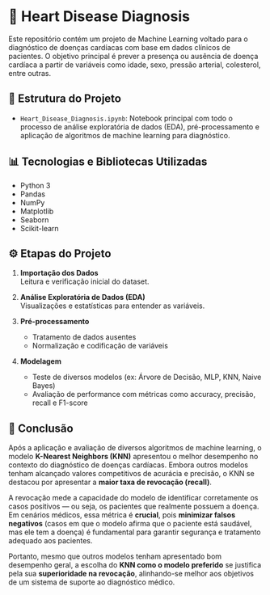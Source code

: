 # 💓 Heart Disease Diagnosis

Este repositório contém um projeto de Machine Learning voltado para o diagnóstico de doenças cardíacas com base em dados clínicos de pacientes. O objetivo principal é prever a presença ou ausência de doença cardíaca a partir de variáveis como idade, sexo, pressão arterial, colesterol, entre outras.

## 📁 Estrutura do Projeto

- `Heart_Disease_Diagnosis.ipynb`: Notebook principal com todo o processo de análise exploratória de dados (EDA), pré-processamento e aplicação de algoritmos de machine learning para diagnóstico.

## 📊 Tecnologias e Bibliotecas Utilizadas

- Python 3
- Pandas
- NumPy
- Matplotlib
- Seaborn
- Scikit-learn

## ⚙️ Etapas do Projeto

1. **Importação dos Dados**  
   Leitura e verificação inicial do dataset.

2. **Análise Exploratória de Dados (EDA)**  
   Visualizações e estatísticas para entender as variáveis.

3. **Pré-processamento**  
   - Tratamento de dados ausentes  
   - Normalização e codificação de variáveis

4. **Modelagem**  
   - Teste de diversos modelos (ex: Árvore de Decisão, MLP, KNN, Naive Bayes)  
   - Avaliação de performance com métricas como accuracy, precisão, recall e F1-score

## 📌 Conclusão

Após a aplicação e avaliação de diversos algoritmos de machine learning, o modelo **K-Nearest Neighbors (KNN)** apresentou o melhor desempenho no contexto do diagnóstico de doenças cardíacas. Embora outros modelos tenham alcançado valores competitivos de acurácia e precisão, o KNN se destacou por apresentar a **maior taxa de revocação (recall)**.

A revocação mede a capacidade do modelo de identificar corretamente os casos positivos — ou seja, os pacientes que realmente possuem a doença. Em cenários médicos, essa métrica é **crucial**, pois **minimizar falsos negativos** (casos em que o modelo afirma que o paciente está saudável, mas ele tem a doença) é fundamental para garantir segurança e tratamento adequado aos pacientes.

Portanto, mesmo que outros modelos tenham apresentado bom desempenho geral, a escolha do **KNN como o modelo preferido** se justifica pela sua **superioridade na revocação**, alinhando-se melhor aos objetivos de um sistema de suporte ao diagnóstico médico.


